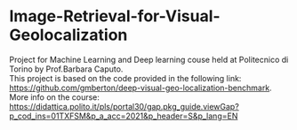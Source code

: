 # Image-Retrieval-for-Visual-Geolocalization
Project for Machine Learning and Deep learning couse held at Politecnico di Torino by Prof.Barbara Caputo.
</br>
This project is based on the code provided in the following link: https://github.com/gmberton/deep-visual-geo-localization-benchmark.
</br>
More info on the course: https://didattica.polito.it/pls/portal30/gap.pkg_guide.viewGap?p_cod_ins=01TXFSM&p_a_acc=2021&p_header=S&p_lang=EN
